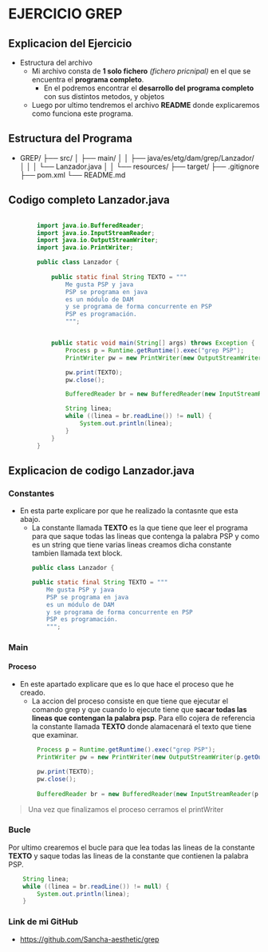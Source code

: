 # EJERCICIO GREP

## Explicacion del Ejercicio

- Estructura del archivo
    - Mi archivo consta de **1 solo fichero** *(fichero pricnipal)* en el que se encuentra el **programa completo**.
      - En el podremos encontrar el **desarrollo del programa completo** con sus distintos metodos, y objetos
    - Luego por ultimo tendremos el archivo **README** donde explicaremos como funciona este programa.

## Estructura del Programa

- GREP/
├── src/
│   ├── main/
│   │   ├── java/es/etg/dam/grep/Lanzador/
│   │   │                       └── Lanzador.java
│   │   └── resources/
    ├── target/
    ├── .gitignore
    ├── pom.xml
    └── README.md
## Codigo completo Lanzador.java
``` java

        import java.io.BufferedReader;
        import java.io.InputStreamReader;
        import java.io.OutputStreamWriter;
        import java.io.PrintWriter;

        public class Lanzador {
        
            public static final String TEXTO = """
                Me gusta PSP y java
                PSP se programa en java
                es un módulo de DAM
                y se programa de forma concurrente en PSP
                PSP es programación.
                """;


            public static void main(String[] args) throws Exception {
                Process p = Runtime.getRuntime().exec("grep PSP");
                PrintWriter pw = new PrintWriter(new OutputStreamWriter(p.getOutputStream()));

                pw.print(TEXTO);
                pw.close();

                BufferedReader br = new BufferedReader(new InputStreamReader(p.getInputStream()));

                String linea;
                while ((linea = br.readLine()) != null) {
                    System.out.println(linea);
                }
            }
        }
```
## Explicacion de codigo Lanzador.java

### Constantes
- En esta parte explicare por que he realizado la contasnte que esta abajo.
  - La constante llamada **TEXTO** es la que tiene que leer el programa para que saque todas las lineas que contenga la palabra PSP y como es un string que tiene varias lineas creamos dicha constante tambien llamada text block.
    ``` java 
    public class Lanzador {

    public static final String TEXTO = """
        Me gusta PSP y java
        PSP se programa en java
        es un módulo de DAM
        y se programa de forma concurrente en PSP
        PSP es programación.
        """;


    ```
### Main

#### Proceso
- En este apartado explicare que es lo que hace el proceso que he creado.
  - La accion del proceso consiste en que tiene que ejecutar el comando grep y que cuando lo ejecute tiene que **sacar todas las lineas que contengan la palabra psp**. Para ello cojera de referencia la constante llamada **TEXTO** donde alamacenará el texto que tiene que examinar.
```java
        Process p = Runtime.getRuntime().exec("grep PSP");
        PrintWriter pw = new PrintWriter(new OutputStreamWriter(p.getOutputStream()));

        pw.print(TEXTO);
        pw.close();
        
        BufferedReader br = new BufferedReader(new InputStreamReader(p.getInputStream()));

```
> Una vez que finalizamos el proceso cerramos el printWriter


### Bucle
Por ultimo crearemos el bucle para que lea todas las lineas de la constante **TEXTO** y saque todas las lineas de la constante que contienen la palabra PSP.

```java
    String linea;
    while ((linea = br.readLine()) != null) {
        System.out.println(linea);
    }
```
### Link de mi GitHub
- https://github.com/Sancha-aesthetic/grep